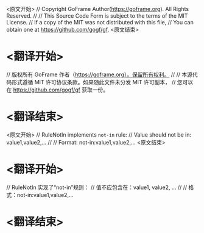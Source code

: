 
<原文开始>
// Copyright GoFrame Author(https://goframe.org). All Rights Reserved.
//
// This Source Code Form is subject to the terms of the MIT License.
// If a copy of the MIT was not distributed with this file,
// You can obtain one at https://github.com/gogf/gf.
<原文结束>

# <翻译开始>
// 版权所有 GoFrame 作者（https://goframe.org）。保留所有权利。
//
// 本源代码形式遵循 MIT 许可协议条款。如果随此文件未分发 MIT 许可副本，
// 您可以在 https://github.com/gogf/gf 获取一份。
# <翻译结束>


<原文开始>
// RuleNotIn implements `not-in` rule:
// Value should not be in: value1,value2,...
//
// Format: not-in:value1,value2,...
<原文结束>

# <翻译开始>
// RuleNotIn 实现了“not-in”规则：
// 值不应包含在：value1, value2, ...
//
// 格式：not-in:value1,value2,...
# <翻译结束>

